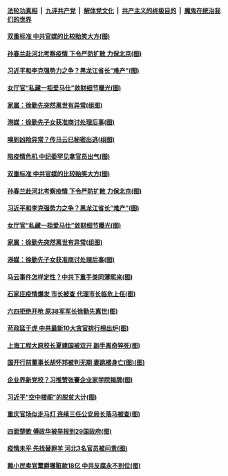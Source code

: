 

####  [法轮功真相](../../../../basic/blob/master/README.md?t=01110231) &nbsp;|&nbsp; [九评共产党](../../../../9ping.md/blob/master/README.md?t=01110231) &nbsp;|&nbsp; [解体党文化](../../../../jtdwh.md/blob/master/README.md?t=01110231)  &nbsp;|&nbsp; [共产主义的终极目的](../../../../gczydzjmd.md/blob/master/README.md?t=01110231) &nbsp;|&nbsp; [魔鬼在统治我们的世界](../../../../mgztzwmdsj.md/blob/master/README.md?t=01110231) 

#### [双重标准 中共官媒的比较贻笑大方(图)](../pages/p2/958652.md?t=01110231) 

#### [孙春兰赴河北考察疫情 下令严防扩散 力保北京(图)](../pages/p2/958648.md?t=01110231) 

#### [习近平和李克强势力之争？黑龙江省长“难产”(图)](../pages/p2/958619.md?t=01110231) 

#### [女厅官“私藏一柜爱马仕”敛财细节曝光(图)](../pages/p2/958541.md?t=01110231) 

#### [家属：徐勤先突然离世有异常(组图)](../pages/p2/958570.md?t=01110231) 

#### [港媒：徐勤先子女获准商讨处理后事(图)](../pages/p2/958568.md?t=01110231) 

#### [嗅到凶险异常？传马云已秘密出逃(组图)](../pages/p2/958526.md?t=01110231) 

#### [陷疫情危机 中纪委罕见拿官员出气(图)](../pages/p2/958634.md?t=01110231) 

#### [双重标准 中共官媒的比较贻笑大方(图)](../pages/p2/958652.md?t=01110231) 

#### [孙春兰赴河北考察疫情 下令严防扩散 力保北京(图)](../pages/p2/958648.md?t=01110231) 

#### [习近平和李克强势力之争？黑龙江省长“难产”(图)](../pages/p2/958619.md?t=01110231) 

#### [女厅官“私藏一柜爱马仕”敛财细节曝光(图)](../pages/p2/958541.md?t=01110231) 

#### [家属：徐勤先突然离世有异常(组图)](../pages/p2/958570.md?t=01110231) 

#### [港媒：徐勤先子女获准商讨处理后事(图)](../pages/p2/958568.md?t=01110231) 

#### [马云事件怎样定性？中共下重手类同薄熙来(图)](../pages/p2/958557.md?t=01110231) 

#### [石家庄疫情爆发 市长被查 代理市长临危上任(图)](../pages/p2/958484.md?t=01110231) 

#### [六四拒绝开枪 原38军军长徐勤先离世(图)](../pages/p2/958490.md?t=01110231) 

#### [苛政猛于虎 中共最新10大贪官排行榜出炉(图)](../pages/p2/958453.md?t=01110231) 

#### [上海工程大原校长夏建国被双开 副手离奇猝死(图)](../pages/p2/958439.md?t=01110231) 

#### [国开行前董事长胡怀邦被判无期 妻跳楼身亡(图)(图)](../pages/p2/958430.md?t=01110231) 

#### [企业界新党校？习推赞张謇企业家学院揭牌(图)](../pages/p2/958235.md?t=01110231) 

#### [习近平“空中楼阁”的脱贫大计(图)](../pages/p2/958402.md?t=01110231) 

#### [重庆官场似走马灯 连续三任公安局长落马被查(图)](../pages/p2/958357.md?t=01110231) 

#### [四面楚歌 傅政华被举报到29国政府(图)](../pages/p2/958351.md?t=01110231) 

#### [疫情未平 先找替罪羊 河北3名官员被问责(图)](../pages/p2/958349.md?t=01110231) 

#### [赖小民卖官鬻爵獲赃款18亿 中共反腐永不到位(图)](../pages/p2/958328.md?t=01110231) 

